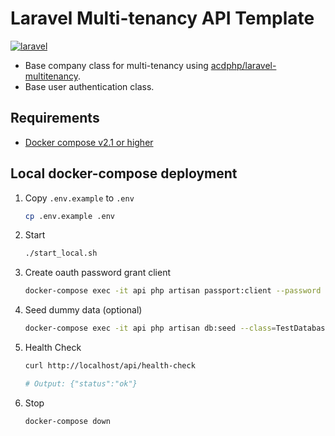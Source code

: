 # Laravel Multi-tenancy API Template

[![laravel](https://img.shields.io/badge/Laravel-10.26-blue)](https://laravel-news.com/laravel-10-26-0)

- Base company class for multi-tenancy using [acdphp/laravel-multitenancy](https://packagist.org/packages/acdphp/laravel-multitenancy).
- Base user authentication class.

## Requirements
- [Docker compose v2.1 or higher](https://docs.docker.com/compose/)

## Local docker-compose deployment
1. Copy `.env.example` to `.env`
    ```sh
    cp .env.example .env
    ```

2. Start
    ```sh
    ./start_local.sh
    ```
   
3. Create oauth password grant client
    ```sh
    docker-compose exec -it api php artisan passport:client --password
    ```

4. Seed dummy data (optional)
    ```sh
    docker-compose exec -it api php artisan db:seed --class=TestDatabaseSeeder
    ```

5. Health Check
    ```sh
    curl http://localhost/api/health-check
    
    # Output: {"status":"ok"}
    ```

6. Stop
    ```sh
    docker-compose down
    ```
